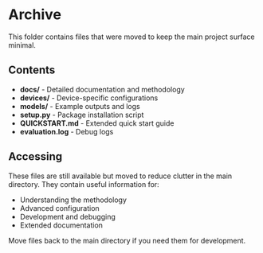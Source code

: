 # Archive

This folder contains files that were moved to keep the main project surface minimal.

## Contents

- **docs/** - Detailed documentation and methodology
- **devices/** - Device-specific configurations  
- **models/** - Example outputs and logs
- **setup.py** - Package installation script
- **QUICKSTART.md** - Extended quick start guide
- **evaluation.log** - Debug logs

## Accessing

These files are still available but moved to reduce clutter in the main directory. They contain useful information for:
- Understanding the methodology
- Advanced configuration
- Development and debugging
- Extended documentation

Move files back to the main directory if you need them for development.
